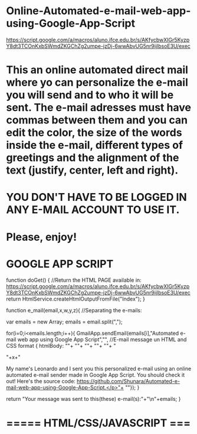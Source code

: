 # Online-Automated-e-mail-web-app-using-Google-App-Script
https://script.google.com/a/macros/aluno.ifce.edu.br/s/AKfycbwXIGr5KyzpY8dt3TCOnKxbSWmdZKGChZg2umpe-jzDj-6wwAbvUG5nr9ijlbsoE3U/exec
# This an online automated direct mail where yo can personalize the e-mail you will send and to who it will be sent. The e-mail adresses must have commas between them and you can edit the color, the size of the words inside the e-mail, different types of greetings and the alignment of the text (justify, center, left and right). 
# YOU DON'T HAVE TO BE LOGGED IN ANY E-MAIL ACCOUNT TO USE IT. 
# Please, enjoy!

# GOOGLE APP SCRIPT
function doGet() {
  //Return the HTML PAGE available in: https://script.google.com/a/macros/aluno.ifce.edu.br/s/AKfycbwXIGr5KyzpY8dt3TCOnKxbSWmdZKGChZg2umpe-jzDj-6wwAbvUG5nr9ijlbsoE3U/exec
  return HtmlService.createHtmlOutputFromFile("Index");
}

function e_mail(email,x,w,y,z){
  //Separating the e-mails:
  
  var emails = new Array;
  emails = email.split(",");

  for(i=0;i<emails.length;i++){
  GmailApp.sendEmail(emails[i],"Automated e-mail web app using Google App Script","",
  //E-mail message un HTML and CSS format 
  { htmlBody: "<html>"+
  "<head>"+
  "<style>"+
  "p{text-align:"+w+";color:"+y+";font-size:"+z+";}"+
  "</style>"+
  "</head>"+
  "<body>"+
  "<p>"+x+"</p><p>My name's Leonardo and I sent you this personalized e-mail using an online automated e-mail sender made in Google App Script. You should check it out! Here's the source code: https://github.com/Shunara/Automated-e-mail-web-app-using-Google-App-Script.</p>"+
  "</body>"});
  }

  return "Your message was sent to this(these) e-mail(s):"+"\n"+emails;
}

# ===== HTML/CSS/JAVASCRIPT ===
